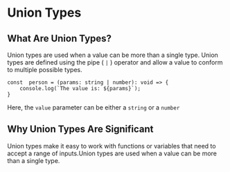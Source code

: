 # Union Types

## What Are Union Types?

Union types are used when a value can be more than a single type. Union types are defined using the pipe ( `|` ) operator and allow a value to conform to multiple possible types. 

```For example:
const  person = (params: string | number): void => {
    console.log(`The value is: ${params}`);
}

```
 Here, the `value` parameter can be either a `string` or a `number`

 ## Why Union Types Are Significant

 Union types make it easy to work with functions or variables that need to accept a range of inputs.Union types are used when a value can be more than a single type.
